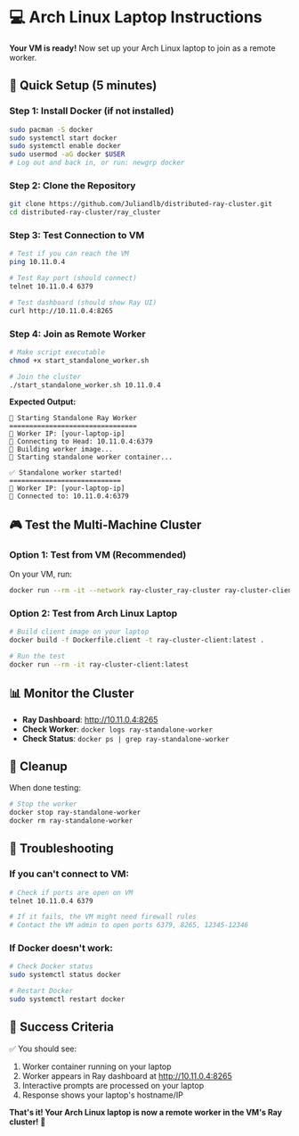 # 💻 Arch Linux Laptop Instructions

**Your VM is ready!** Now set up your Arch Linux laptop to join as a remote worker.

## 🚀 Quick Setup (5 minutes)

### **Step 1: Install Docker (if not installed)**
```bash
sudo pacman -S docker
sudo systemctl start docker
sudo systemctl enable docker
sudo usermod -aG docker $USER
# Log out and back in, or run: newgrp docker
```

### **Step 2: Clone the Repository**
```bash
git clone https://github.com/Juliandlb/distributed-ray-cluster.git
cd distributed-ray-cluster/ray_cluster
```

### **Step 3: Test Connection to VM**
```bash
# Test if you can reach the VM
ping 10.11.0.4

# Test Ray port (should connect)
telnet 10.11.0.4 6379

# Test dashboard (should show Ray UI)
curl http://10.11.0.4:8265
```

### **Step 4: Join as Remote Worker**
```bash
# Make script executable
chmod +x start_standalone_worker.sh

# Join the cluster
./start_standalone_worker.sh 10.11.0.4
```

**Expected Output:**
```
🤖 Starting Standalone Ray Worker
================================
📍 Worker IP: [your-laptop-ip]
🔗 Connecting to Head: 10.11.0.4:6379
🔨 Building worker image...
🚀 Starting standalone worker container...

✅ Standalone worker started!
============================
📍 Worker IP: [your-laptop-ip]
🔗 Connected to: 10.11.0.4:6379
```

## 🎮 Test the Multi-Machine Cluster

### **Option 1: Test from VM (Recommended)**
On your VM, run:
```bash
docker run --rm -it --network ray-cluster_ray-cluster ray-cluster-client:latest
```

### **Option 2: Test from Arch Linux Laptop**
```bash
# Build client image on your laptop
docker build -f Dockerfile.client -t ray-cluster-client:latest .

# Run the test
docker run --rm -it ray-cluster-client:latest
```

## 📊 Monitor the Cluster

- **Ray Dashboard**: http://10.11.0.4:8265
- **Check Worker**: `docker logs ray-standalone-worker`
- **Check Status**: `docker ps | grep ray-standalone-worker`

## 🧹 Cleanup

When done testing:
```bash
# Stop the worker
docker stop ray-standalone-worker
docker rm ray-standalone-worker
```

## 🔧 Troubleshooting

### **If you can't connect to VM:**
```bash
# Check if ports are open on VM
telnet 10.11.0.4 6379

# If it fails, the VM might need firewall rules
# Contact the VM admin to open ports 6379, 8265, 12345-12346
```

### **If Docker doesn't work:**
```bash
# Check Docker status
sudo systemctl status docker

# Restart Docker
sudo systemctl restart docker
```

## 🎯 Success Criteria

✅ You should see:
1. Worker container running on your laptop
2. Worker appears in Ray dashboard at http://10.11.0.4:8265
3. Interactive prompts are processed on your laptop
4. Response shows your laptop's hostname/IP

**That's it! Your Arch Linux laptop is now a remote worker in the VM's Ray cluster! 🎉** 